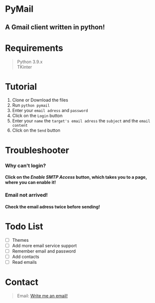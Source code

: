 # PyMail	
## A Gmail client written in python!

# Requirements
> Python 3.9.x		
> TKinter			

# Tutorial
1. Clone or Download the files
2. Run `python pymail`
3. Enter your `email adress` and `password`
4. Click on the `Login` button
5. Enter your `name` the `target's email adress` the `subject` and the `email content`
6. Click on the `Send` button

# Troubleshooter
### Why can't login?
#### Click on the *Enable SMTP Access* button, which takes you to a page, where you can enable it!

### Email not arrived!
#### Check the email adress twice before sending!

# Todo List
- [ ] Themes
- [ ] Add more email service support
- [ ] Remember email and password
- [ ] Add contacts
- [ ] Read emails

# Contact
> Email: [Write me an email!](mailto:hbazsi024@gmail.com) 